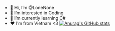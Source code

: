 - 👋 Hi, I’m @LoneNone
- 👀 I’m interested in Coding 
- 🌱 I’m currently learning C#
- ❤️ I’m from Vietnam <3
[![Anurag's GitHub stats](https://github-readme-stats.vercel.app/api?username=LoneNone)](https://github.com/anuraghazra/github-readme-stats)


<!---
LoneNone/LoneNone is a ✨ special ✨ repository because its `README.md` (this file) appears on your GitHub profile.
You can click the Preview link to take a look at your changes.
--->

